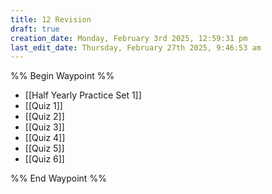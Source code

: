 ```yaml
---
title: 12 Revision
draft: true
creation_date: Monday, February 3rd 2025, 12:59:31 pm
last_edit_date: Thursday, February 27th 2025, 9:46:53 am
---
```


%% Begin Waypoint %%
- [[Half Yearly Practice Set 1]]
- [[Quiz 1]]
- [[Quiz 2]]
- [[Quiz 3]]
- [[Quiz 4]]
- [[Quiz 5]]
- [[Quiz 6]]

%% End Waypoint %%
